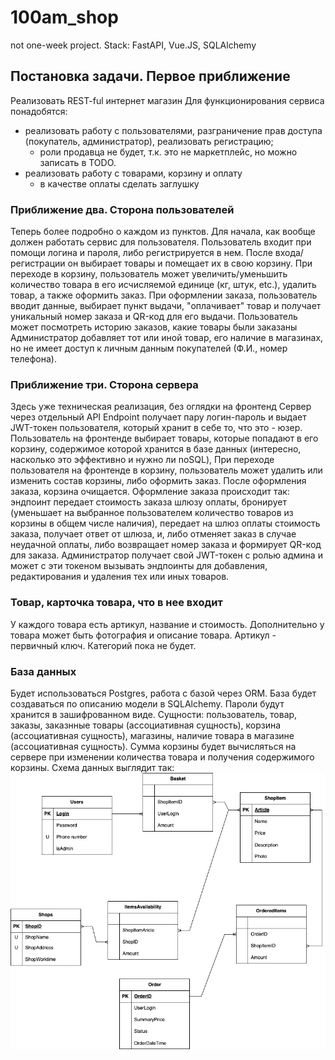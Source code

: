 # 100am_shop
not one-week project. Stack: FastAPI, Vue.JS, SQLAlchemy

## Постановка задачи. Первое приближение
Реализовать REST-ful интернет магазин
Для функционирования сервиса понадобятся:
- реализовать работу с пользователями, разграничение прав доступа (покупатель, администратор), реализовать регистрацию;
    - роли продавца не будет, т.к. это не маркетплейс, но можно записать в TODO.
- реализовать работу с товарами, корзину и оплату
    - в качестве оплаты сделать заглушку

###  Приближение два. Сторона пользователей
Теперь более подробно о каждом из пунктов. Для начала, как вообще должен работать сервис для пользователя.
Пользователь входит при помощи логина и пароля, либо регистрируется в нем. После входа/регистрации он выбирает товары и помещает их в свою корзину. При переходе в корзину, пользователь может увеличить/уменьшить количество товара в его исчисляемой единице (кг, штук, etc.), удалить товар, а также оформить заказ. При оформлении заказа, пользователь вводит данные, выбирает пункт выдачи, "оплачивает" товар и получает уникальный номер заказа и QR-код для его выдачи.
Пользователь может посмотреть историю заказов, какие товары были заказаны
Администратор добавляет тот или иной товар, его наличие в магазинах, но не имеет доступ к личным данным покупателей (Ф.И., номер телефона).
    
### Приближение три. Сторона сервера
Здесь уже техническая реализация, без оглядки на фронтенд
Сервер через отдельный API Endpoint получает пару логин-пароль и выдает JWT-токен пользователя, который хранит в себе то, что это - юзер. Пользователь на фронтенде выбирает товары, которые попадают в его корзину, содержимое которой хранится в базе данных (интересно, насколько это эффективно и нужно ли noSQL), При переходе пользователя на фронтенде в корзину, пользователь может удалить или изменить состав корзины, либо оформить заказ. После оформления заказа, корзина очищается.
Оформление заказа происходит так: эндпоинт передает стоимость заказа шлюзу оплаты, бронирует (уменьшает на выбранное пользователем количество товаров из корзины в общем числе наличия), передает на шлюз оплаты стоимость заказа, получает ответ от шлюза, и, либо отменяет заказ в случае неудачной оплаты, либо возвращает номер заказа и формирует QR-код для заказа.
Администратор получает свой JWT-токен с ролью админа и может с эти токеном вызывать эндпоинты для добавления, редактирования и удаления тех или иных товаров.

### Товар, карточка товара, что в нее входит
У каждого товара есть артикул, название и стоимость. Дополнительно у товара может быть фотография и описание товара. Артикул - первичный ключ.
Категорий пока не будет.

### База данных
Будет использоваться Postgres, работа с базой через ORM. База будет создаваться по описанию модели в SQLAlchemy. Пароли будут хранится в зашифрованном виде.
Сущности: пользователь, товар, заказы, заказнные товары (ассоциативная сущность), корзина (ассоциативная сущность), магазины, наличие товара в магазине (ассоциативная сущность). 
Сумма корзины будет вычисляться на сервере при изменении количества товара и получения содержимого корзины. 
Схема данных выглядит так:
![Схема данных](/readme-content/database.jpg)